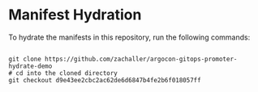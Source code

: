 
# Manifest Hydration

To hydrate the manifests in this repository, run the following commands:

```shell

git clone https://github.com/zachaller/argocon-gitops-promoter-hydrate-demo
# cd into the cloned directory
git checkout d9e43ee2cbc2ac62de6d6847b4fe2b6f018057ff
```